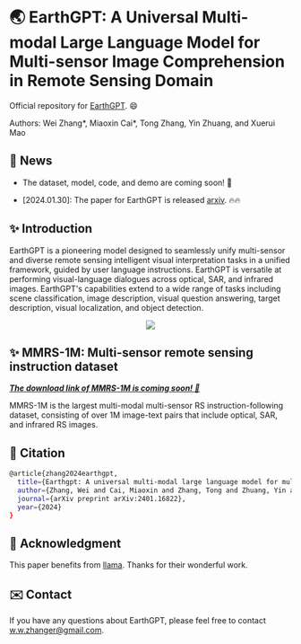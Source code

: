# 🌏 EarthGPT: A Universal Multi-modal Large Language Model for Multi-sensor Image Comprehension in Remote Sensing Domain

Official repository for [EarthGPT](https://arxiv.org/abs/2401.16822). :smile: 

Authors: Wei Zhang*, Miaoxin Cai*, Tong Zhang, Yin Zhuang, and Xuerui Mao

## :mega: News
- The dataset, model, code, and demo are coming soon! :rocket:
* [2024.01.30]: The paper for EarthGPT is released [arxiv](https://arxiv.org/abs/2401.16822). :fire::fire:


##  :sparkles: Introduction
EarthGPT is a pioneering model designed to seamlessly unify multi-sensor and diverse remote sensing intelligent visual interpretation tasks in a unified framework, guided by user language instructions. EarthGPT is versatile at performing visual-language dialogues across optical, SAR, and infrared images. EarthGPT's capabilities extend to a wide range of tasks including scene classification, image description, visual question answering, target description, visual localization, and object detection.
 <div align="center">
  <img src="images/examples.png">
</div>

##  :sparkles: MMRS-1M: Multi-sensor remote sensing instruction dataset

<u>___The download link of MMRS-1M is coming soon! 🚀___</u>

MMRS-1M is the largest multi-modal multi-sensor RS instruction-following dataset, consisting of over 1M image-text pairs that include optical, SAR, and infrared RS images. 


## :bookmark: Citation
```bash
@article{zhang2024earthgpt,
  title={Earthgpt: A universal multi-modal large language model for multi-sensor image comprehension in remote sensing domain},
  author={Zhang, Wei and Cai, Miaoxin and Zhang, Tong and Zhuang, Yin and Mao, Xuerui},
  journal={arXiv preprint arXiv:2401.16822},
  year={2024} 
}
```

## :memo: Acknowledgment
This paper benefits from [llama](https://github.com/facebookresearch/llama). Thanks for their wonderful work.

## :envelope: Contact
If you have any questions about EarthGPT, please feel free to contact w.w.zhanger@gmail.com.

